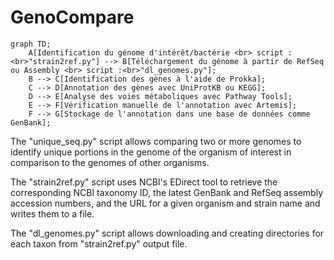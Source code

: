 # GenoCompare

```mermaid
graph TD;
    A[Identification du génome d'intérêt/bactérie <br> script :<br>"strain2ref.py"] --> B[Téléchargement du génome à partir de RefSeq ou Assembly <br> script :<br>"dl_genomes.py"];
    B --> C[Identification des gènes à l'aide de Prokka];
    C --> D[Annotation des gènes avec UniProtKB ou KEGG];
    D --> E[Analyse des voies métaboliques avec Pathway Tools];
    E --> F[Vérification manuelle de l'annotation avec Artemis];
    F --> G[Stockage de l'annotation dans une base de données comme GenBank];
```

The "unique_seq.py" script allows comparing two or more genomes to identify unique portions in the genome of the organism of interest in comparison to the genomes of other organisms.

The "strain2ref.py" script uses NCBI's EDirect tool to retrieve the corresponding NCBI taxonomy ID, the latest GenBank and RefSeq assembly accession numbers, and the URL for a given organism and strain name and writes them to a file.

The "dl_genomes.py" script allows downloading and creating directories for each taxon from "strain2ref.py" output file.
